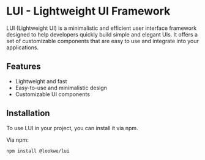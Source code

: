 # LUI - Lightweight UI Framework

LUI (Lightweight UI) is a minimalistic and efficient user interface framework designed to help developers quickly build simple and elegant UIs. It offers a set of customizable components that are easy to use and integrate into your applications.

## Features

- Lightweight and fast
- Easy-to-use and minimalistic design
- Customizable UI components

## Installation

To use LUI in your project, you can install it via npm.

Via npm:

```bash
npm install @lookwe/lui
```

